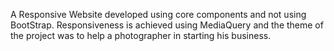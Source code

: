 A Responsive Website developed using core components and not using BootStrap. Responsiveness is achieved using MediaQuery and the theme of the project was to help a photographer 
in starting his business. 
